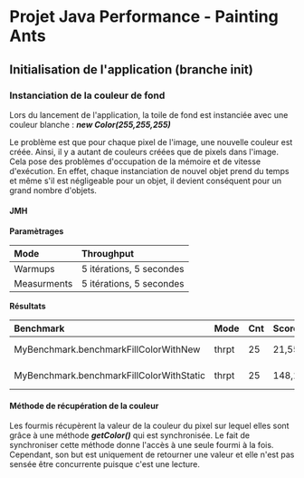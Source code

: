 # Projet Java Performance - Painting Ants

## Initialisation de l'application (branche init)

### Instanciation de la couleur de fond

Lors du lancement de l'application, la toile de fond est instanciée avec une couleur blanche : **_new Color(255,255,255)_**

Le problème est que pour chaque pixel de l'image, une nouvelle couleur est créée.
Ainsi, il y a autant de couleurs créées que de pixels dans l'image.
Cela pose des problèmes d'occupation de la mémoire et de vitesse d'exécution.
En effet, chaque instanciation de nouvel objet prend du temps et même s'il est négligeable pour un objet, il devient conséquent pour un grand nombre d'objets.

#### JMH

**Paramètrages**

|Mode|Throughput|
|:---|:---|
|Warmups|5 itérations, 5 secondes|
|Measurments|5 itérations, 5 secondes|

**Résultats**

|Benchmark|Mode|Cnt|Score|Error|Units|
|:---|:---|:---|:---|:---|:---|
|MyBenchmark.benchmarkFillColorWithNew|thrpt|25|21,553|± 0,404|ops/s|
|MyBenchmark.benchmarkFillColorWithStatic|thrpt|25|148,164|± 31,369|ops/s|

#### Méthode de récupération de la couleur

Les fourmis récupèrent la valeur de la couleur du pixel sur lequel elles sont grâce à une méthode **_getColor()_** qui est synchronisée. Le fait de synchroniser cette méthode donne l'accès à une seule fourmi à la fois. Cependant, son but est uniquement de retourner une valeur et elle n'est pas sensée être concurrente puisque c'est une lecture.

